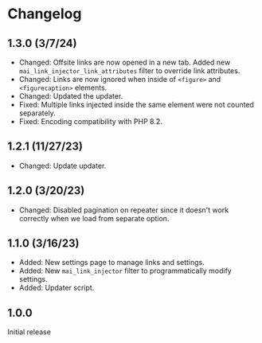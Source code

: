 # Changelog

## 1.3.0 (3/7/24)
* Changed: Offsite links are now opened in a new tab. Added new `mai_link_injector_link_attributes` filter to override link attributes.
* Changed: Links are now ignored when inside of `<figure>` and `<figurecaption>` elements.
* Changed: Updated the updater.
* Fixed: Multiple links injected inside the same element were not counted separately.
* Fixed: Encoding compatibility with PHP 8.2.

## 1.2.1 (11/27/23)
* Changed: Update updater.

## 1.2.0 (3/20/23)
* Changed: Disabled pagination on repeater since it doesn't work correctly when we load from separate option.

## 1.1.0 (3/16/23)
* Added: New settings page to manage links and settings.
* Added: New `mai_link_injector` filter to programmatically modify settings.
* Added: Updater script.

## 1.0.0
Initial release